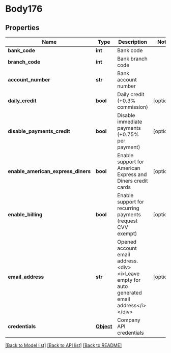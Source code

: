 # Body176

## Properties
Name | Type | Description | Notes
------------ | ------------- | ------------- | -------------
**bank_code** | **int** | Bank code | 
**branch_code** | **int** | Bank branch code | 
**account_number** | **str** | Bank account number | 
**daily_credit** | **bool** | Daily credit (+0.3% commission) | [optional] 
**disable_payments_credit** | **bool** | Disable immediate payments (+0.75% per payment) | [optional] 
**enable_american_express_diners** | **bool** | Enable support for American Express and Diners credit cards | [optional] 
**enable_billing** | **bool** | Enable support for recurring payments (request CVV exempt) | [optional] 
**email_address** | **str** | Opened account email address.&lt;div&gt;&lt;i&gt;Leave empty for auto generated email address&lt;/i&gt;&lt;/div&gt; | [optional] 
**credentials** | [**Object**](Object.md) | Company API credentials | 

[[Back to Model list]](../README.md#documentation-for-models) [[Back to API list]](../README.md#documentation-for-api-endpoints) [[Back to README]](../README.md)

